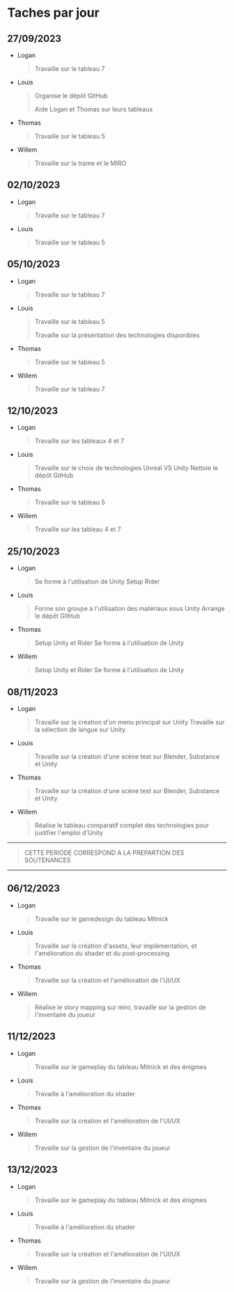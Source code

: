 # Taches par jour

## 27/09/2023
- Logan
    > Travaille sur le tableau 7
- Louis
    > Organise le dépôt GitHub
    >
    > Aide Logan et Thomas sur leurs tableaux
- Thomas
    > Travaille sur le tableau 5
- Willem
    > Travaille sur la trame et le MIRO

## 02/10/2023
- Logan
    > Travaille sur le tableau 7
- Louis
    > Travaille sur le tableau 5

## 05/10/2023
- Logan
    > Travaille sur le tableau 7
- Louis
    > Travaille sur le tableau 5
    >
    > Travaille sur la présentation des technologies disponibles
- Thomas
    > Travaille sur le tableau 5
- Willem
    > Travaille sur le tableau 7

## 12/10/2023
- Logan
    > Travaille sur les tableaux 4 et 7
- Louis
    > Travaille sur le choix de technologies Unreal VS Unity
    > Nettoie le dépôt GitHub
- Thomas
    > Travaille sur le tableau 5
- Willem
    > Travaille sur les tableau 4 et 7

## 25/10/2023
- Logan
    > Se forme à l'utilisation de Unity
    > Setup Rider
- Louis
    > Forme son groupe à l'utilisation des matériaux sous Unity
    > Arrange le dépôt GitHub
- Thomas
    > Setup Unity et Rider
    > Se forme à l'utilisation de Unity
- Willem
    > Setup Unity et Rider
    > Se forme à l'utilisation de Unity

## 08/11/2023
- Logan
    > Travaille sur la création d'un menu principal sur Unity
    > Travaille sur la sélection de langue sur Unity
- Louis
    > Travaille sur la création d'une scène test sur Blender, Substance et Unity
- Thomas
    > Travaille sur la création d'une scène test sur Blender, Substance et Unity
- Willem
    > Réalise le tableau comparatif complet des technologies pour justifier l'emploi d'Unity

---
>   CETTE PERIODE CORRESPOND A LA PREPARTION DES SOUTENANCES
---

## 06/12/2023
- Logan
    > Travaille sur le gamedesign du tableau Mitnick
- Louis
    > Travaille sur la création d'assets, leur implémentation, et l'amélioration du shader et du post-processing
- Thomas
    > Travaille sur la création et l'amélioration de l'UI/UX
- Willem
    > Réalise le story mapping sur miro, travaille sur la gestion de l'inventaire du joueur

## 11/12/2023
- Logan
    > Travaille sur le gameplay du tableau Mitnick et des énigmes
- Louis
    > Travaille à l'amélioration du shader
- Thomas
    > Travaille sur la création et l'amélioration de l'UI/UX
- Willem
    > Travaille sur la gestion de l'inventaire du joueur

## 13/12/2023
- Logan
    > Travaille sur le gameplay du tableau Mitnick et des énigmes
- Louis
    > Travaille à l'amélioration du shader
- Thomas
    > Travaille sur la création et l'amélioration de l'UI/UX
- Willem
    > Travaille sur la gestion de l'inventaire du joueur